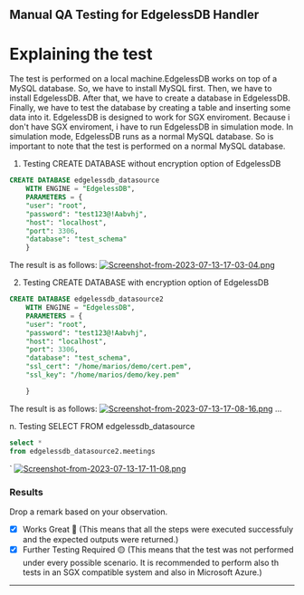 ## Manual QA Testing for EdgelessDB Handler

# Explaining the test

The test is performed on a local machine.EdgelessDB works on top of a MySQL database. So, we have to install MySQL
first. Then, we have to install EdgelessDB. After that, we have to create a database in EdgelessDB. Finally, we have to
test the database by creating a table and inserting some data into it.
EdgelessDB is designed to work for SGX enviroment. Because i don't have SGX enviroment, i have to run EdgelessDB in
simulation mode. In simulation mode, EdgelessDB runs as a normal MySQL database. So is important to note that the test
is performed on a normal MySQL database.

1. Testing CREATE DATABASE without encryption option of EdgelessDB

```sql
CREATE DATABASE edgelessdb_datasource
    WITH ENGINE = "EdgelessDB",
    PARAMETERS = {
    "user": "root",
    "password": "test123@!Aabvhj",
    "host": "localhost",
    "port": 3306,
    "database": "test_schema"
    }
```

The result is as follows:
[![Screenshot-from-2023-07-13-17-03-04.png](https://i.postimg.cc/fyM3Q5TV/Screenshot-from-2023-07-13-17-03-04.png)](https://postimg.cc/qhZB8sKr)

2. Testing CREATE DATABASE with encryption option of EdgelessDB

```sql
CREATE DATABASE edgelessdb_datasource2
    WITH ENGINE = "EdgelessDB",
    PARAMETERS = {
    "user": "root",
    "password": "test123@!Aabvhj",
    "host": "localhost",
    "port": 3306,
    "database": "test_schema",
    "ssl_cert": "/home/marios/demo/cert.pem",
    "ssl_key": "/home/marios/demo/key.pem"

    }
```

The result is as follows:
[![Screenshot-from-2023-07-13-17-08-16.png](https://i.postimg.cc/mg7G74SG/Screenshot-from-2023-07-13-17-08-16.png)](https://postimg.cc/LJ47Mr7y)
...

n. Testing SELECT FROM edgelessdb_datasource

```sql
select *
from edgelessdb_datasource2.meetings
```

`
[![Screenshot-from-2023-07-13-17-11-08.png](https://i.postimg.cc/vHHzWtL8/Screenshot-from-2023-07-13-17-11-08.png)](https://postimg.cc/3WVmhpcz)

### Results

Drop a remark based on your observation.

- [x] Works Great 💚 (This means that all the steps were executed successfuly and the expected outputs were returned.)
- [x] Further Testing Required 🟡 (This means that the test was not performed under every possible scenario. It is
  recommended to perform also th tests in an SGX compatible system and also in Microsoft Azure.)

---